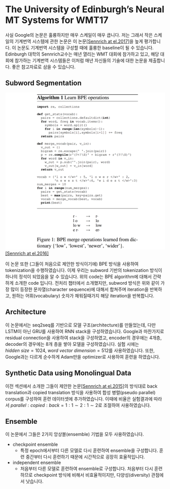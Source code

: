 # The University of Edinburgh’s Neural MT Systems for WMT17

사실 Google의 논문은 훌륭하지만 매우 스케일이 매우 큽니다. 저는 그래서 작은 스케일의 기계번역 시스템에 관한 논문은 이 논문[\[Sennrich at el.2017\]](https://arxiv.org/pdf/1708.00726.pdf)을 높게 평가합니다. 이 논문도 기계번역 시스템을 구성할 때에 훌륭한 baseline이 될 수 있습니다.
Edinburgh 대학의 Sennrich교수는 매년 열리는 WMT 대회에 참가하고 있고, 해당 대회에 참가하는 기계번역 시스템들은 이처럼 매년 자신들의 기술에 대한 논문을 제출합니다. 좋은 참고자료로 삼을 수 있습니다.

## Subword Segmentation

![](../assets/nmt-edinburgh-1.png)<br>
[[Sennrich at el.2016]](http://www.aclweb.org/anthology/P16-1162)

이 논문 또한 (그들이 처음으로 제안한 방식이기에) BPE 방식을 사용하여 tokenization을 수행하였습니다. 이제 우리는 subword 기반의 tokenization 방식이 하나의 정석이 되었음을 알 수 있습니다. 위의 code는 BPE algorithm에 대해서 간략하게 소개한 code 입니다. 전처리 챕터에서 소개했지만, subword 방식은 위와 같이 가장 많이 등장한 문자열(character sequence)에 대해서 합쳐주며 iteration을 반복하고, 원하는 어휘(vocabulary) 숫자가 채워질때가지 해당 iteration을 반복합니다.

## Architecture

이 논문에서는 seq2seq를 기반으로 모델 구조(architecture)를 만들었는데, 다만 LSTM이 아닌 GRU를 사용하여 RNN stack을 구성하였습니다. Google과 마찬가지로 residual connection을 사용하여 stack을 구성하였고, encoder의 경우에는 4개층, decoder의 경우에는 8개 층을 쌓아 모델을 구성하였습니다. 실험 시에는 $hidden~size = 1024,~word~vector~dimension = 512$를 사용하였습니다. 또한, Google과는 다르게 순수하게 Adam만을 optimizer로 사용하여 훈련을 하였습니다.

## Synthetic Data using Monolingual Data

이전 섹션에서 소개한 그들이 제안한 논문[[Sennrich at el.2015]](https://arxiv.org/pdf/1511.06709.pdf)의 방식대로 back translation과 copied translation 방식을 사용하여 합성 병렬(pseudo parallel) corpus를 구성하여 훈련 데이터셋에 추가하였습니다. 이때에 비율은 실험결과에 따라서 $parallel : copied : back = 1 : 1 \sim 2 : 1\sim 2$로 조절하여 사용하였습니다.

## Ensemble

이 논문에서 그들은 2가지 앙상블(ensemble) 기법을 모두 사용하였습니다.

- checkpoint ensemble
    + 특정 epoch에서부터 다른 모델로 다시 훈련하여 ensemble을 구성합니다. 훈련 중간부터 다시 훈련하기 때문에 시간적으로 굉장히 효율적입니다.
- independent ensemble
    + 처음부터 다른 모델로 훈련하여 ensemble로 구성합니다. 처음부터 다시 훈련하므로 checkpoint 방식에 비해서 비효율적이지만, 다양성(diversity) 관점에서 낫습니다.